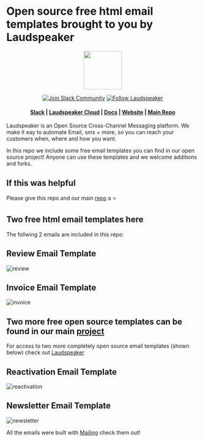 # Open source free html email templates brought to you by Laudspeaker

<p align="center"><a  href="https://laudspeaker.com/"><img  src="https://user-images.githubusercontent.com/7728266/194206039-0faecc9d-c500-4c64-8401-dfbefe501e4a.png"  height="100"/></a></p>

<p align="center">
<a href='https://laudspeakerusers.slack.com/ssb/redirect'><img alt="Join Slack Community" src="https://img.shields.io/badge/slack%20community-join-green"/></a>
<a href='https://twitter.com/laudspeaker'><img alt="Follow Laudspeaker" src="https://img.shields.io/badge/%40laudspeaker-follow-blue"/></a>

<h4 align="center">
  <a href="https://join.slack.com/t/laudspeakerusers/shared_invite/zt-1li25huaq-BljJUA1Zm8dXvbZViAbMwg">Slack</a> |
  <a href="https://app.laudspeaker.com/login/">Laudspeaker Cloud</a> |
  <a href="https://laudspeaker.com/docs/guides/overview/intro/">Docs</a> |
  <a href="https://laudspeaker.com/">Website</a> |
  <a href="https://github.com/laudspeaker/laudspeaker">Main Repo</a>
</h4>
  
</p>

Laudspeaker is an Open Source Cross-Channel Messaging platform. We make it eay to automate Email, sms + more, so you can reach your customers when, where and how you want.

In this repo we include some free email templates you can find in our open source project! Anyone can use these templates and we welcome additions and forks.

## If this was helpful 
Please give this repo and our main [repo](https://github.com/laudspeaker/laudspeaker) a ⭐

## Two free html email templates here 

The follwing 2 emails are included in this repo:

## Review Email Template

![review](https://user-images.githubusercontent.com/7728266/208787512-1b49029e-0eed-4024-9514-da680a2690f7.png)

## Invoice Email Template

![invoice](https://user-images.githubusercontent.com/7728266/208787522-64a7e438-18e2-4612-9b8f-1325f8daf13f.png)

## Two more free open source templates can be found in our main [project](https://github.com/laudspeaker/laudspeaker)

For access to two more completely open source email templates (shown below) check out [Laudspeaker](https://github.com/laudspeaker/laudspeaker)

## Reactivation Email Template

![reactivation](https://user-images.githubusercontent.com/7728266/208787691-5fecaefe-2eaa-4e79-826d-7c1a4b12ec16.png)

## Newsletter Email Template

![newsletter](https://user-images.githubusercontent.com/7728266/208787693-7686ff81-336d-4288-b50e-2ae7a072dff3.png)


All the emails were built with [Mailing](https://www.mailing.run) check them out!
